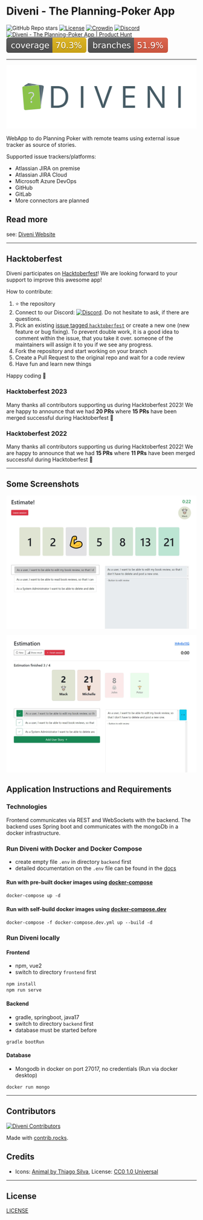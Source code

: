 # Diveni - The Planning-Poker App

![GitHub Repo stars](https://img.shields.io/github/stars/Sybit-Education/Diveni?style=social)
[![License](https://img.shields.io/badge/license-GNU%20AGPL%20v3-blue.svg)](LICENSE)
[![Crowdin](https://badges.crowdin.net/diveni/localized.svg)](https://crowdin.com/project/diveni)
[![Discord](https://img.shields.io/discord/935641426216222730?color=%237289DA&label=Discord&logo=Discord&logoColor=%237289DA)](https://discord.gg/7JmRyn5dc6)
<a href="https://www.producthunt.com/posts/diveni?utm_source=badge-featured&utm_medium=badge&utm_souce=badge-diveni" target="_blank"><img src="https://api.producthunt.com/widgets/embed-image/v1/featured.svg?post_id=361171&theme=light" alt="Diveni - The&#0032;Planning&#0045;Poker&#0032;App | Product Hunt" style="width: 125px; height: 27px;" width="125" height="27" /></a>
![Code Coverage Lines](.github/badges/jacoco.svg)
![Code Coverage Branches](.github/badges/branches.svg)

---

![DIVENI Logo](docs/assets/diveni_banner.png)

WebApp to do Planning Poker with remote teams using external issue tracker as source of stories.

Supported issue trackers/platforms:

- Atlassian JIRA on premise
- Atlassian JIRA Cloud
- Microsoft Azure DevOps
- GitHub
- GitLab
- More connectors are planned

## Read more

see: [Diveni Website](https://sybit-education.github.io/Diveni/)

---

## Hacktoberfest

Diveni participates on [Hacktoberfest](https://hacktoberfest.com/)! We are looking forward to your support to improve this awesome app!

How to contribute:
1) ⭐ the repository
2) Connect to our Discord: [![Discord](https://img.shields.io/discord/935641426216222730?color=%237289DA&label=Discord&logo=Discord&logoColor=%237289DA)](https://discord.gg/7JmRyn5dc6).
   Do not hesitate to ask, if there are questions.
4) Pick an existing [issue tagged `hacktoberfest`](https://github.com/Sybit-Education/Diveni/issues?q=is%3Aissue+is%3Aopen+label%3Ahacktoberfest) or create a new one (new feature or bug fixing).
   To prevent double work, it is a good idea to comment within the issue, that you take it over. someone of the maintainers will assign it to you if we see any progress.
5) Fork the repository and start working on your branch
6) Create a Pull Request to the original repo and wait for a code review
7) Have fun and learn new things

Happy coding 🚀

### Hacktoberfest 2023
Many thanks all contributors supporting us during Hacktoberfest 2023!
We are happy to announce that we had **20 PRs** where **15 PRs** have been merged successful during Hacktoberfest 🚀 

### Hacktoberfest 2022

Many thanks all contributors supporting us during Hacktoberfest 2022!
We are happy to announce that we had **15 PRs** where **11 PRs** have been merged successful during Hacktoberfest 🚀 

---

## Some Screenshots

![Voters view of voted story](docs/img/userEstimationVoted.png)

![Host view voted story](docs/img/hostEstimationFinished.png)


## Application Instructions and Requirements

### Technologies

Frontend communicates via REST and WebSockets with the backend.
The backend uses Spring boot and communicates with the mongoDb in a docker infrastructure.

### Run Diveni with Docker and Docker Compose

- create empty file ``.env`` in directory ``backend`` first
- detailed documentation on the ``.env`` file can be found in the [docs](https://github.com/Sybit-Education/Diveni/blob/main/docs/guide/install.md)

#### Run with pre-built docker images using [docker-compose](https://github.com/Sybit-Education/Diveni/blob/main/docker-compose.yml)
```shell
docker-compose up -d
```
#### Run with self-build docker images using [docker-compose.dev](https://github.com/Sybit-Education/Diveni/blob/main/docker-compose.dev.yml)
```shell
docker-compose -f docker-compose.dev.yml up --build -d
```

### Run Diveni locally

#### Frontend
- npm, vue2
- switch to directory ``frontend`` first

```shell
npm install
npm run serve
```
 
#### Backend

- gradle, springboot, java17
- switch to directory ``backend`` first
- database must be started before

```shell
gradle bootRun
```

#### Database

- Mongodb in docker on port 27017, no credentials (Run via docker desktop)

```shell
docker run mongo
```

---

## Contributors

[![Diveni Contributors](https://contrib.rocks/image?repo=Sybit-Education/Diveni)](https://github.com/Sybit-Education/Diveni/graphs/contributors)

Made with [contrib.rocks](https://contrib.rocks).

## Credits

- Icons: [Animal by Thiago Silva](https://www.iconfinder.com/iconsets/animals-105), License: [CC0 1.0 Universal](https://creativecommons.org/publicdomain/zero/1.0/)

---

## License

[LICENSE](LICENSE)
